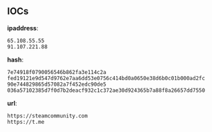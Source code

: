 
## IOCs

__ipaddress__:

```text
65.108.55.55
91.107.221.88
```
__hash__:

```text
7e74918f0790056546b862fa3e114c2a
fed19121e9d547d9762e7aa6dd53e0756c414bd0a0650e38d6b0c01b000ad2fc
90e744829865d57082a7f452edc90de5
036a57102385d7f0d7b2deacf932c1c372ae30d924365b7a88f8a26657dd7550
```
__url__:

```text
https://steamcommunity.com
https://t.me
```